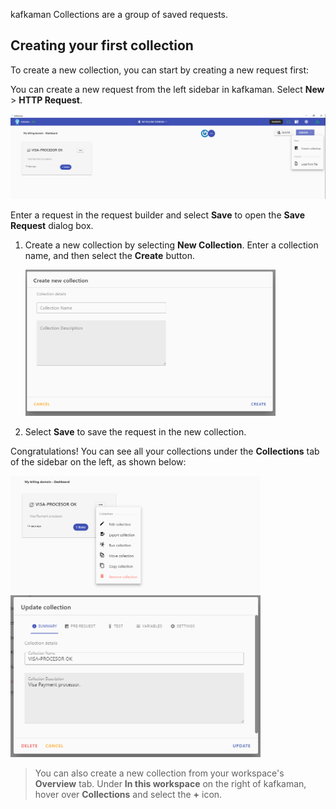 kafkaman Collections are a group of saved requests.

## Creating your first collection

To create a new collection, you can start by creating a new request first:

You can create a new request from the left sidebar in kafkaman. Select __New__ &gt; __HTTP Request__.

<img alt="Create new request sidebar" src="https://raw.githubusercontent.com/kafkaman-lab/kafkaman-learning-center/main/assets/createCollectionMenu.png"/>

Enter a request in the request builder and select **Save** to open the **Save Request** dialog box.

1. Create a new collection by selecting **New Collection**. Enter a collection name, and then select the **Create** button.

    <img alt="Save request to collection" src="https://raw.githubusercontent.com/kafkaman-lab/kafkaman-learning-center/main/assets/createCollection.png" width="400px"/>

1. Select **Save** to save the request in the new collection.

Congratulations! You can see all your collections under the **Collections** tab of the sidebar on the left, as shown below:

<img alt="Collection sidebar" src="https://raw.githubusercontent.com/kafkaman-lab/kafkaman-learning-center/main/assets/editCollectionMenu.png" width="400px"/>

<img alt="Collection sidebar" src="https://raw.githubusercontent.com/kafkaman-lab/kafkaman-learning-center/main/assets/editCollection.png" width="400px"/>

> You can also create a new collection from your workspace's **Overview** tab. Under **In this workspace** on the right of kafkaman, hover over **Collections** and select the **+** icon.
>
>